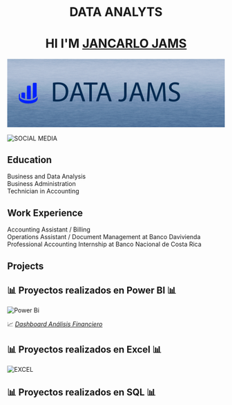 <div align="center">
<h1 align="center">DATA ANALYTS</h1>
<h1 align="center">HI I'M <a href="https://beacons.ai/data_jams">JANCARLO JAMS</a> </h1>
</div>
<img src="TP1/Banner 3.png">

![SOCIAL MEDIA](https://beacons.ai/data_jams)

## Education
Business and Data Analysis                                                                                                                                                   
Business Administration                                                                                                                                                      
Technician in Accounting                                                                                                                                                     

## Work Experience
Accounting Assistant / Billing                                                                                                                                                                                                
Operations Assistant / Document Management at Banco Davivienda                                                                                                                                                                
Professional Accounting Internship at Banco Nacional de Costa Rica                                                                                                                                                            

## Projects


## 📊 **Proyectos realizados en Power BI** 📊
![Power Bi](https://img.shields.io/badge/power_bi-F2C811?style=for-the-badge&logo=powerbi&logoColor=black)

📈 [*Dashboard Análisis Financiero*](https://app.powerbi.com/view?r=eyJrIjoiYWQ2YzJkNjEtZjJkNS00YjBlLTliODItMjQwY2Y0NDZjMjk3IiwidCI6ImRmODY3OWNkLWE4MGUtNDVkOC05OWFjLWM4M2VkN2ZmOTVhMCJ9)


## 📊 **Proyectos realizados en Excel** 📊

![EXCEL](https://img.shields.io/badge/Microsoft_Excel-217346?style=for-the-badge&logo=microsoft-excel&logoColor=white)

## 📊 **Proyectos realizados en SQL** 📊
